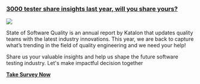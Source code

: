 ### [3000 tester share insights last year, will you share yours?](https://katalon.com/surveys?sid=22c2234c1df1b562&p=anonymous&utm_campaign=SOQ24&utm_medium=ks&utm_source=katalon&utm_content=news)

[<img src="https://cms-cdn.katalon.com/In_App_KS_Start_page_1_30a97c4110.png?">](https://katalon.com/surveys?sid=22c2234c1df1b562&p=anonymous&utm_campaign=SOQ24&utm_medium=ks&utm_source=katalon&utm_content=news)

State of Software Quality is an annual report by Katalon that updates quality teams with the latest industry innovations. This year, we are back to capture what’s trending in the field of quality engineering and we need your help! 

Share us your valuable insights and help us shape the future software testing industry. Let's make impactful decision together

[**Take Survey Now**](https://katalon.com/surveys?sid=22c2234c1df1b562&p=anonymous&utm_campaign=SOQ24&utm_medium=ks&utm_source=katalon&utm_content=news)
